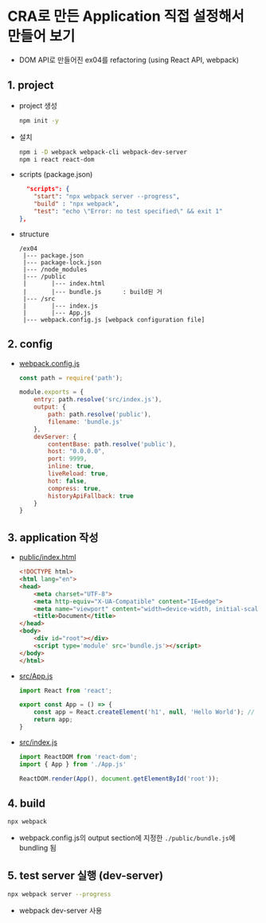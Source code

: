 # CRA로 만든 Application 직접 설정해서 만들어 보기

* DOM API로 만들어진 ex04를 refactoring (using React API, webpack)

## 1. project

* project 생성
    ```bash
    npm init -y
    ```
* 설치
    ```bash
    npm i -D webpack webpack-cli webpack-dev-server
    npm i react react-dom
    ```
* scripts (package.json)
    ```json
      "scripts": {
        "start": "npx webpack server --progress",
        "build" : "npx webpack",
        "test": "echo \"Error: no test specified\" && exit 1"
    },
    ```
* structure
     ```
    /ex04
      |--- package.json
      |--- package-lock.json
      |--- /node_modules
      |--- /public
      |       |--- index.html
      |       |--- bundle.js      : build된 거
      |--- /src
      |       |--- index.js
      |       |--- App.js
      |--- webpack.config.js [webpack configuration file]   

## 2. config

* [webpack.config.js](webpack.config.js)
    ```js
    const path = require('path');

    module.exports = {
        entry: path.resolve('src/index.js'),
        output: {
            path: path.resolve('public'),
            filename: 'bundle.js'
        },
        devServer: {
            contentBase: path.resolve('public'),
            host: "0.0.0.0",
            port: 9999,
            inline: true,
            liveReload: true,
            hot: false,
            compress: true,
            historyApiFallback: true
        }
    }
    ```
## 3. application 작성

* [public/index.html](public/index.html)
    ```html
    <!DOCTYPE html>
    <html lang="en">
    <head>
        <meta charset="UTF-8">
        <meta http-equiv="X-UA-Compatible" content="IE=edge">
        <meta name="viewport" content="width=device-width, initial-scale=1.0">
        <title>Document</title>
    </head>
    <body>
        <div id="root"></div>
        <script type='module' src='bundle.js'></script>
    </body>
    </html>
    ```
* [src/App.js](src/App.js)
    ```js
    import React from 'react';

    export const App = () => {
        const app = React.createElement('h1', null, 'Hello World'); // (element, 부모, 자식)
        return app;
    }
    ```

* [src/index.js](src/index.js)
    ```js
    import ReactDOM from 'react-dom';
    import { App } from './App.js'

    ReactDOM.render(App(), document.getElementById('root'));
    ```

## 4. build

```bash
npx webpack
```
* webpack.config.js의 output section에 지정한 ```./public/bundle.js```에 bundling 됨

## 5. test server 실행 (dev-server)

```bash
npx webpack server --progress
```
* webpack dev-server 사용